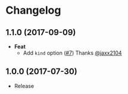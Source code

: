 # Changelog

## 1.1.0 (2017-09-09)
- **Feat**
  - Add `kind` option ([#7](https://github.com/esdoc/esdoc-plugins/pull/7)) Thanks [@jaxx2104](https://github.com/jaxx2104)

## 1.0.0 (2017-07-30)
- Release
